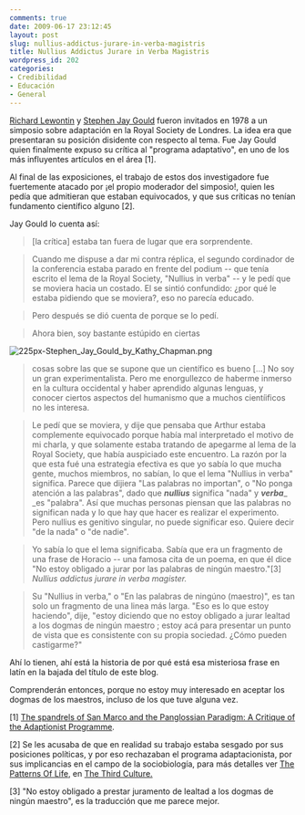 ```yaml
---
comments: true
date: 2009-06-17 23:12:45
layout: post
slug: nullius-addictus-jurare-in-verba-magistris
title: Nullius Addictus Jurare in Verba Magistris
wordpress_id: 202
categories:
- Credibilidad
- Educación
- General
---
```


[Richard Lewontin](http://en.wikipedia.org/wiki/Richard_C._Lewontin) y [Stephen Jay Gould](http://en.wikipedia.org/wiki/Stephen_Jay_Gould) fueron invitados en 1978 a un simposio sobre adaptación en la Royal Society de Londres. La idea era que presentaran su posición disidente con respecto al tema. Fue Jay Gould quien finalmente expuso su crítica al "programa adaptativo", en uno de los más influyentes artículos en el área [1].

Al final de las exposiciones, el trabajo de estos dos investigadore fue fuertemente atacado por ¡el propio moderador del simposio!, quien les pedía que admitieran que estaban equivocados, y que sus críticas no tenían fundamento científico alguno [2].

Jay Gould lo cuenta así:

> [la crítica] estaba tan fuera de lugar que era sorprendente.

> Cuando me dispuse a dar mi contra réplica, el segundo cordinador de la conferencia estaba parado en frente del podium -- que tenía escrito el lema de la Royal Society, "Nullius in verba" -- y le pedí que se moviera hacia un costado. El se sintió confundido: ¿por qué le estaba pidiendo que se moviera?, eso no parecía educado.

> Pero después se dió cuenta de porque se lo pedí.

>   


> Ahora bien, soy bastante estúpido en ciertas

![225px-Stephen_Jay_Gould_by_Kathy_Chapman.png](http://www.lnds.net/images/Stephen_Jay_Gould_by_Kathy_Chapman.png)

> cosas sobre las que se supone que un científico es bueno [...] No soy un gran experimentalista. Pero me enorgullezco de haberme inmerso en la cultura occidental y haber aprendido algunas lenguas, y conocer ciertos aspectos del humanismo que a muchos cientíificos no les interesa.

>   


> Le pedí que se moviera, y dije que pensaba que Arthur estaba complemente equivocado porque había mal interpretado el motivo de mi charla, y que solamente estaba tratando de apegarme al lema de la Royal Society, que había auspiciado este encuentro. La razón por la que esta fué una estrategia efectiva es que yo sabía lo que mucha gente, muchos miembros, no sabían, lo que el lema "Nullius in verba" significa. Parece que dijiera "Las palabras no importan", o "No ponga atención a las palabras", dado que _**nullius**_ significa "nada" y _**verba**__ _es "palabra". Así que muchas personas piensan que las palabras no significan nada y lo que hay que hacer es realizar el experimento. Pero nullius es genitivo singular, no puede significar eso. Quiere decir "de la nada" o "de nadie".

>   


> Yo sabía lo que el lema significaba. Sabía que era un fragmento de una frase de Horacio -- una famosa cita de un poema, en que él dice "No estoy obligado a jurar por las palabras de ningún maestro."[3] _Nullius addictus jurare in verba magister._

> Su "Nullius in verba," o "En las palabras de ningúno (maestro)", es tan solo un fragmento de una linea más larga. "Eso es lo que estoy haciendo", dije, "estoy diciendo que no estoy obligado a jurar lealtad a los dogmas de ningún maestro
; estoy acá para presentar un punto de vista que es consistente con su propia sociedad. ¿Cómo pueden castigarme?"

>   


Ahí lo tienen, ahí está la historia de por qué está esa misteriosa frase en latín en la bajada del título de este blog.

  
Comprenderán entonces, porque no estoy muy interesado en aceptar los dogmas de los maestros, incluso de los que tuve alguna vez.

  


  
[1] [The spandrels of San Marco and the Panglossian Paradigm: A Critique of the Adaptionist Programme](http://ethomas.web.wesleyan.edu/wescourses/2004s/ees227/01/spandrels.html).

[2] Se les acusaba de que en realidad su trabajo estaba sesgado por sus posiciones políticas, y por eso rechazaban el programa adaptacionista, por sus implicancias en el campo de la sociobiología, para más detalles ver [The Patterns Of Life](http://www.edge.org/3rd_culture/gould/gould_index.html), en [The Third Culture.](http://www.edge.org/documents/ThirdCulture/a-TC.Cover.html)

[3] "No estoy obligado a prestar juramento de lealtad a los dogmas de ningún maestro", es la traducción que me parece mejor.




